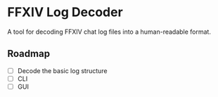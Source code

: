 # FFXIV Log Decoder

A tool for decoding FFXIV chat log files into a human-readable format.

## Roadmap

- [ ] Decode the basic log structure
- [ ] CLI
- [ ] GUI
